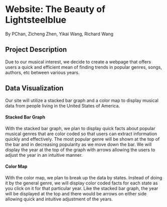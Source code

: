 # Website: The Beauty of Lightsteelblue
By PChan, Zicheng Zhen, Yikai Wang, Richard Wang

## Project Description
Due to our musical interest, we decide to create a webpage that offers users a quick and efficient mean of
finding trends in popular genres, songs, authors, etc between various years.

## Data Visualization
Our site will utilize a stacked bar graph and a color map to display musical data from people living in
the United States of America.

#### Stacked Bar Graph
With the stacked bar graph, we plan to display quick facts about popular musical genres that are color
coded so that users can extract information quickly and effectively.  The most popular genre will be shown
at the top of the bar and in decreasing popularity as we move down the bar.  We will display the year at
the top of the graph with arrows allowing the users to adjust the year in an intuitive manner.

#### Color Map
With the color map, we plan to break up the data by states.  Instead of doing it by the general genre, we
will display color coded facts for each state as you click on it for that particular year.  Like the
stacked bar graph, the year will be displayed at the top and there would be arrows on either side allowing
quick and intuitive adjustment of the years.
